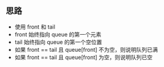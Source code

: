 ## 思路

- 使用 front 和 tail
- front 始终指向 queue 的第一个元素
- tail 始终指向 queue 的第一个空位置
- 如果 front  == tail 且 queue[front]  不为空，则说明队列已满
- 如果 front  == tail 且 queue[front]  为空，则说明队列已空
